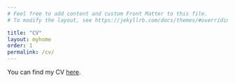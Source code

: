 ```yaml
---
# Feel free to add content and custom Front Matter to this file.
# To modify the layout, see https://jekyllrb.com/docs/themes/#overriding-theme-defaults

title: "CV"
layout: myhome
order: 1
permalink: /cv/
---
```


You can find my CV [here](cv.pdf).